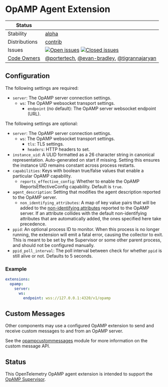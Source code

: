 # OpAMP Agent Extension
<!-- status autogenerated section -->
| Status        |           |
| ------------- |-----------|
| Stability     | [alpha]  |
| Distributions | [contrib] |
| Issues        | [![Open issues](https://img.shields.io/github/issues-search/open-telemetry/opentelemetry-collector-contrib?query=is%3Aissue%20is%3Aopen%20label%3Aextension%2Fopamp%20&label=open&color=orange&logo=opentelemetry)](https://github.com/open-telemetry/opentelemetry-collector-contrib/issues?q=is%3Aopen+is%3Aissue+label%3Aextension%2Fopamp) [![Closed issues](https://img.shields.io/github/issues-search/open-telemetry/opentelemetry-collector-contrib?query=is%3Aissue%20is%3Aclosed%20label%3Aextension%2Fopamp%20&label=closed&color=blue&logo=opentelemetry)](https://github.com/open-telemetry/opentelemetry-collector-contrib/issues?q=is%3Aclosed+is%3Aissue+label%3Aextension%2Fopamp) |
| [Code Owners](https://github.com/open-telemetry/opentelemetry-collector-contrib/blob/main/CONTRIBUTING.md#becoming-a-code-owner)    | [@portertech](https://www.github.com/portertech), [@evan-bradley](https://www.github.com/evan-bradley), [@tigrannajaryan](https://www.github.com/tigrannajaryan) |

[alpha]: https://github.com/open-telemetry/opentelemetry-collector#alpha
[contrib]: https://github.com/open-telemetry/opentelemetry-collector-releases/tree/main/distributions/otelcol-contrib
<!-- end autogenerated section -->

## Configuration

The following settings are required:

- `server`: The OpAMP server connection settings.
  - `ws`: The OpAMP websocket transport settings.
    - `endpoint` (no default): The OpAMP server websocket endpoint (URL).

The following settings are optional:

- `server`: The OpAMP server connection settings.
  - `ws`: The OpAMP websocket transport settings.
    - `tls`: TLS settings.
    - `headers`: HTTP headers to set.
- `instance_uid`: A ULID formatted as a 26 character string in canonical
  representation. Auto-generated on start if missing. Setting this ensures the
  instance UID remains constant across process restarts.
- `capabilities`: Keys with boolean true/false values that enable a particular OpAMP capability.
  - `reports_effective_config`: Whether to enable the OpAMP ReportsEffectiveConfig capability. Default is `true`.
- `agent_description`: Setting that modifies the agent description reported to the OpAMP server.
  - `non_identifying_attributes`: A map of key value pairs that will be added to the [non-identifying attributes](https://github.com/open-telemetry/opamp-spec/blob/main/specification.md#agentdescriptionnon_identifying_attributes) reported to the OpAMP server. If an attribute collides with the default non-identifying attributes that are automatically added, the ones specified here take precedence.
- `ppid`: An optional process ID to monitor. When this process is no longer running, the extension will emit a fatal error, causing the collector to exit. This is meant to be set by the Supervisor or some other parent process, and should not be configured manually.
- `ppid_poll_interval`: The poll interval between check for whether `ppid` is still alive or not. Defaults to 5 seconds.

### Example

``` yaml
extensions:
  opamp:
    server:
      ws:
        endpoint: wss://127.0.0.1:4320/v1/opamp
```

## Custom Messages

Other components may use a configured OpAMP extension to send and receive custom messages to and from an OpAMP server.

See the [opampcustommessages](../opampcustommessages/README.md) module for more information on the custom message API.

## Status

This OpenTelemetry OpAMP agent extension is intended to support the [OpAMP
Supervisor][supervisor].

[supervisor]: https://github.com/open-telemetry/opentelemetry-collector-contrib/tree/main/cmd/opampsupervisor
